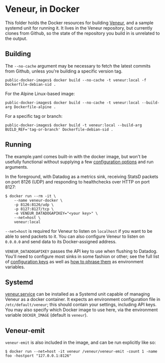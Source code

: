 # Veneur, in Docker

This folder holds the Docker resources for building [Veneur](https://github.com/stripe/veneur), and a sample systemd unit for running it. It lives in the Veneur repository, but currently clones from Github, so the state of the repository you build in is unrelated to the output.

## Building

The `--no-cache` argument may be necessary to fetch the latest commits from Github, unless you're building a specific version tag.

```
public-docker-images$ docker build --no-cache -t veneur:local -f Dockerfile-debian-sid .
```

For the Alpine Linux-based image:
```
public-docker-images$ docker build --no-cache -t veneur:local --build-arg Dockerfile-alpine .
```

For a specific tag or branch:
```
public-docker-images$ docker build -t veneur:local --build-arg BUILD_REF='tag-or-branch' Dockerfile-debian-sid .
```

## Running

The example.yaml comes built-in with the docker image, but won't be usefully functional without supplying a few [configuration options](https://github.com/stripe/veneur#configuration-via-environment-variables) and run arguments.

In the foreground, with Datadog as a metrics sink, receiving StatsD packets on port 8126 (UDP) and responding to healthchecks over HTTP on port 8127:

```
$ docker run --rm -it \
    --name veneur-docker \
    -p 8126:8126/udp \
    -p 8127:8127/tcp \
    -e VENEUR_DATADOGAPIKEY="<your key>" \
    --net=host \
    veneur:local
```

`--net=host` is required for Veneur to listen on `localhost` if you want to be able to send packets to it. You can also configure Veneur to listen on `0.0.0.0` and send data to its Docker-assigned address.

`VENEUR_DATADOGAPIKEY` passes the API key to use when flushing to Datadog. You'll need to configure most sinks in some fashion or other; see the full list of [configuration keys](https://github.com/stripe/veneur#configuration) as well as [how to phrase them](https://github.com/stripe/veneur#configuration-via-environment-variables) as environment variables.

## Systemd

[veneur.service](https://github.com/stripe/veneur/tree/master/public-docker-images/veneur.service) can be installed as a Systemd unit capable of managing Veneur as a docker container. It expects an environment configuration file in `/etc/default/veneur`; this should contain your settings, including API keys. You may also specify which Docker image to use here, via the environment variable `DOCKER_IMAGE` (default is `veneur`).

## Veneur-emit

`veneur-emit` is also included in the image, and can be run explicitly like so:
```
$ docker run --net=host -it veneur /veneur/veneur-emit -count 1 -name foo -hostport "127.0.0.1:8126"
```
